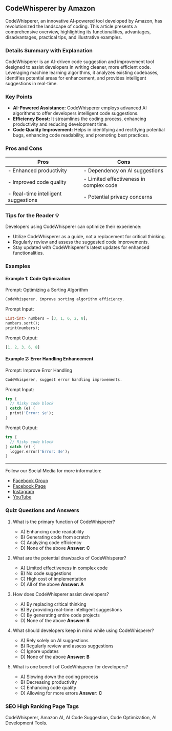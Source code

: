 ## CodeWhisperer by Amazon

CodeWhisperer, an innovative AI-powered tool developed by Amazon, has revolutionized the landscape of coding. This article presents a comprehensive overview, highlighting its functionalities, advantages, disadvantages, practical tips, and illustrative examples.

### Details Summary with Explanation

CodeWhisperer is an AI-driven code suggestion and improvement tool designed to assist developers in writing cleaner, more efficient code. Leveraging machine learning algorithms, it analyzes existing codebases, identifies potential areas for enhancement, and provides intelligent suggestions in real-time.

### Key Points

- **AI-Powered Assistance:** CodeWhisperer employs advanced AI algorithms to offer developers intelligent code suggestions.
- **Efficiency Boost:** It streamlines the coding process, enhancing productivity and reducing development time.
- **Code Quality Improvement:** Helps in identifying and rectifying potential bugs, enhancing code readability, and promoting best practices.

### Pros and Cons

| Pros                                | Cons                                   |
|-------------------------------------|----------------------------------------|
| - Enhanced productivity             | - Dependency on AI suggestions         |
| - Improved code quality             | - Limited effectiveness in complex code |
| - Real-time intelligent suggestions | - Potential privacy concerns            |

### Tips for the Reader 💡

Developers using CodeWhisperer can optimize their experience:
- Utilize CodeWhisperer as a guide, not a replacement for critical thinking.
- Regularly review and assess the suggested code improvements.
- Stay updated with CodeWhisperer's latest updates for enhanced functionalities.

### Examples

#### Example 1: Code Optimization
Prompt: Optimizing a Sorting Algorithm
```dart
CodeWhisperer, improve sorting algorithm efficiency.
```
Prompt Input: 
```dart
List<int> numbers = [3, 1, 6, 2, 8];
numbers.sort();
print(numbers);
```
Prompt Output:
```dart
[1, 2, 3, 6, 8]
```
#### Example 2: Error Handling Enhancement
Prompt: Improve Error Handling
```dart
CodeWhisperer, suggest error handling improvements.
```
Prompt Input:
```dart
try {
  // Risky code block
} catch (e) {
  print('Error: $e');
}
```
Prompt Output:
```dart
try {
  // Risky code block
} catch (e) {
  logger.error('Error: $e');
}
```
---

Follow our Social Media for more information:
- [Facebook Group](https://www.facebook.com/groups/trionxai)
- [Facebook Page](https://www.facebook.com/ai.trionxai)
- [Instagram](https://www.instagram.com/trionxai/)
- [YouTube](https://www.youtube.com/@robotdocs/)

### Quiz Questions and Answers

1. What is the primary function of CodeWhisperer?
   - A) Enhancing code readability
   - B) Generating code from scratch
   - C) Analyzing code efficiency
   - D) None of the above
   **Answer: C**

2. What are the potential drawbacks of CodeWhisperer?
   - A) Limited effectiveness in complex code
   - B) No code suggestions
   - C) High cost of implementation
   - D) All of the above
   **Answer: A**

3. How does CodeWhisperer assist developers?
   - A) By replacing critical thinking
   - B) By providing real-time intelligent suggestions
   - C) By generating entire code projects
   - D) None of the above
   **Answer: B**

4. What should developers keep in mind while using CodeWhisperer?
   - A) Rely solely on AI suggestions
   - B) Regularly review and assess suggestions
   - C) Ignore updates
   - D) None of the above
   **Answer: B**

5. What is one benefit of CodeWhisperer for developers?
   - A) Slowing down the coding process
   - B) Decreasing productivity
   - C) Enhancing code quality
   - D) Allowing for more errors
   **Answer: C**

### SEO High Ranking Page Tags
CodeWhisperer, Amazon AI, AI Code Suggestion, Code Optimization, AI Development Tools.
